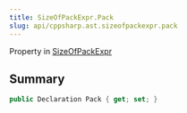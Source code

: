 ```yaml
---
title: SizeOfPackExpr.Pack
slug: api/cppsharp.ast.sizeofpackexpr.pack
---
```

Property in [SizeOfPackExpr](/api/cppsharp/ast/sizeofpackexpr)

## Summary



```csharp
public Declaration Pack { get; set; }
```

